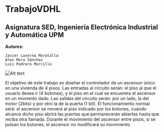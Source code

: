 # TrabajoVDHL
## Asignatura SED, Ingeniería Electrónica Industrial y Automática UPM
**Autores:**
```
Javier Laserna Moratalla
Alex Mora Sánchez
Luis Pedrero Morcillo
```

![Alt text](TrabajoVHDL/Extras/Portada.jpg?raw=true "Enunciado")

El objetivo de este trabajo es diseñar el controlador de un ascensor único en una vivienda de 4 pisos. Las entradas al circuito serán: el piso al que el usuario desea ir (4 botones), y el piso en el cual se encuentra el ascensor en un momento dado. Las salidas del circuito serán: por un lado, la del motor (2bits) y por otro la de la puerta (1 bit). El funcionamiento normal será: el ascensor se moverá al piso indicado por los botones, cuando alcance dicho piso abrirá las puertas que permanecerán abiertas hasta que reciba otra llamada. Durante el movimiento del ascensor entre pisos, si se pulsan los botones, el ascensor no modificará su movimiento.


